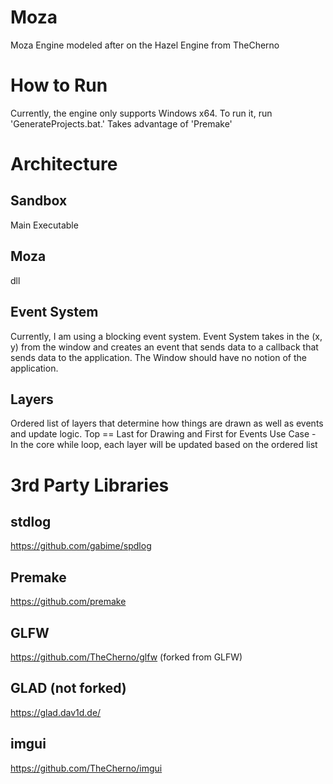 # Moza
Moza Engine modeled after on the Hazel Engine from TheCherno

# How to Run
Currently, the engine only supports Windows x64. To run it, run 'GenerateProjects.bat.' Takes advantage of 'Premake'

# Architecture
## Sandbox
Main Executable

## Moza
dll

## Event System
Currently, I am using a blocking event system.
Event System takes in the (x, y) from the window and creates an event that sends data to a callback that sends data to the application.
The Window should have no notion of the application.

## Layers
Ordered list of layers that determine how things are drawn as well as events and update logic. Top == Last for Drawing and First for Events
Use Case - In the core while loop, each layer will be updated based on the ordered list

# 3rd Party Libraries
## stdlog
https://github.com/gabime/spdlog
## Premake
https://github.com/premake
## GLFW
https://github.com/TheCherno/glfw (forked from GLFW)
## GLAD (not forked)
https://glad.dav1d.de/
## imgui
https://github.com/TheCherno/imgui